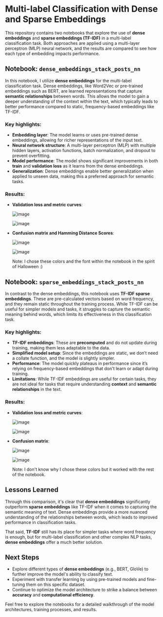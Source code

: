 # Multi-label Classification with Dense and Sparse Embeddings

This repository contains two notebooks that explore the use of **dense embeddings** and **sparse embeddings (TF-IDF)** in a multi-label classification task. Both approaches are applied using a multi-layer perceptron (MLP) neural network, and the results are compared to see how each type of embedding impacts performance.

## Notebook: `dense_embeddings_stack_posts_nn`

In this notebook, I utilize **dense embeddings** for the multi-label classification task. Dense embeddings, like Word2Vec or pre-trained embeddings such as BERT, are learned representations that capture **semantic relationships** between words. This allows the model to gain a deeper understanding of the context within the text, which typically leads to better performance compared to static, frequency-based embeddings like TF-IDF.

### Key highlights:
- **Embedding layer**: The model learns or uses pre-trained dense embeddings, allowing for richer representations of the input text.
- **Neural network structure**: A multi-layer perceptron (MLP) with multiple hidden layers, activation functions, batch normalization, and dropout to prevent overfitting.
- **Model performance**: The model shows significant improvements in both **train** and **validation loss** as it learns from the dense embeddings.
- **Generalization**: Dense embeddings enable better generalization when applied to unseen data, making this a preferred approach for semantic tasks.

### Results:
- **Validation loss and metric curves**:
  
  ![image](https://github.com/user-attachments/assets/ef56a99b-0c35-47b8-ba1d-d7a268425124)
  
  ![image](https://github.com/user-attachments/assets/9c12b272-ac93-4021-b1bd-6a9770a985ba)



- **Confusion matrix and Hamming Distance Scores**:

  ![image](https://github.com/user-attachments/assets/b3a4b4ae-5230-4910-91ea-d7479e0b1814)

  ![image](https://github.com/user-attachments/assets/261e704b-5cae-4d93-be4c-322674946882)

  Note: I chose these colors and the font within the notebook in the spirit of Halloween :)


## Notebook: `sparse_embeddings_stack_posts_nn`

In contrast to the dense embeddings, this notebook uses **TF-IDF sparse embeddings**. These are pre-calculated vectors based on word frequency, and they remain static throughout the training process. While TF-IDF can be useful for simpler models and tasks, it struggles to capture the semantic meaning behind words, which limits its effectiveness in this classification task.

### Key highlights:
- **TF-IDF embeddings**: These are **precomputed** and do not update during training, making them less adaptable to the data.
- **Simplified model setup**: Since the embeddings are static, we don’t need a collate function, and the model is slightly simpler.
- **Performance**: The model quickly plateaus in performance since it’s relying on frequency-based embeddings that don't learn or adapt during training.
- **Limitations**: While TF-IDF embeddings are useful for certain tasks, they are not ideal for tasks that require understanding **context** and **semantic relationships** in the text.

### Results:
- **Validation loss and metric curves**:

  ![image](https://github.com/user-attachments/assets/8bf2e109-dda4-46c9-a289-4fc08df17085)

  ![image](https://github.com/user-attachments/assets/1543b0b8-d412-4fd7-881c-36a9118bb327)


- **Confusion matrix**:

  ![image](https://github.com/user-attachments/assets/ddd3629f-0841-4ee0-90a1-9aa416bb464d)

  ![image](https://github.com/user-attachments/assets/51ab8fff-9779-4fc1-8e94-87662fe588ee)

  Note: I don't know why I chose these colors but it worked with the rest of the notebook.



## Lessons Learned

Through this comparison, it's clear that **dense embeddings** significantly outperform **sparse embeddings** like TF-IDF when it comes to capturing the semantic meaning of text. Dense embeddings provide a more nuanced understanding of the relationships between words, which leads to improved performance in classification tasks.

That said, **TF-IDF** still has its place for simpler tasks where word frequency is enough, but for multi-label classification and other complex NLP tasks, **dense embeddings** offer a much better solution.

## Next Steps
- Explore different types of **dense embeddings** (e.g., BERT, GloVe) to further improve the model's ability to classify text.
- Experiment with transfer learning by using pre-trained models and fine-tuning them on this specific dataset.
- Continue to optimize the model architecture to strike a balance between **accuracy** and **computational efficiency**.

Feel free to explore the notebooks for a detailed walkthrough of the model architectures, training processes, and results.


